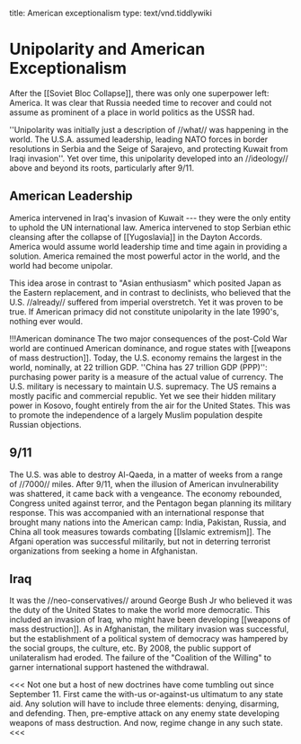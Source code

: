 title: American exceptionalism
type: text/vnd.tiddlywiki

# Unipolarity and American Exceptionalism

After the [[Soviet Bloc Collapse]], there was only one superpower left: America. It was clear that Russia needed time to recover and could not assume as prominent of a place in world politics as the USSR had. 

''Unipolarity was initially just a description of //what// was happening in the world. The U.S.A. assumed leadership, leading NATO forces in border resolutions in Serbia and the Seige of Sarajevo, and protecting Kuwait from Iraqi invasion''. Yet over time, this unipolarity developed into an //ideology// above and beyond its roots, particularly after 9/11.

## American Leadership
America intervened in Iraq's invasion of Kuwait --- they were the only entity to uphold the UN international law. America intervened to stop Serbian ethic cleansing after the collapse of [[Yugoslavia]] in the Dayton Accords. America would assume world leadership time and time again in providing a solution. America remained the most powerful actor in the world, and the world had become unipolar.

This idea arose in contrast to "Asian enthusiasm" which posited Japan as the Eastern replacement, and in contrast to declinists, who believed that the U.S. //already// suffered from imperial overstretch. Yet it was proven to be true. If American primacy did not constitute unipolarity in the late 1990's, nothing ever would.

!!!American dominance
The two major consequences of the post-Cold War world are continued American dominance, and rogue states with [[weapons of mass destruction]].
Today, the U.S. economy remains the largest in the world, nominally, at 22 trillion GDP. ''China has 27 trillion GDP (PPP)'': purchasing power parity is a measure of the actual value of currency.  The U.S. military is necessary to maintain U.S. supremacy. The US remains a mostly pacific and commercial republic. Yet we see their hidden military power in Kosovo, fought entirely from the air for the United States. This was to promote the independence of a largely Muslim population despite Russian objections.

## 9/11
The U.S. was able to destroy Al-Qaeda, in a matter of weeks from a range of //7000// miles. After 9/11, when the illusion of American invulnerability was shattered, it came back with a vengeance. The economy rebounded, Congress united against terror, and the Pentagon began planning its military response. This was accompanied with an international response that brought many nations into the American camp: India, Pakistan, Russia, and China all took measures towards combating [[Islamic extremism]]. The Afgani operation was successful militarily, but not in deterring terrorist organizations from seeking a home in Afghanistan.

## Iraq
It was the //neo-conservatives// around George Bush Jr who believed it was the duty of the United States to make the world more democratic.
This included an invasion of Iraq, who might have been developing [[weapons of mass destruction]]. As in Afghanistan, the military invasion was successful, but the establishment of a political system of democracy was hampered by the social groups, the culture, etc. By 2008, the public support of unilateralism had eroded. The failure of the "Coalition of the Willing" to garner international support hastened the withdrawal.

<<<
Not one but a host of new doctrines have come tumbling out since September 11. First came the with-us or-against-us ultimatum to any state aid.  Any solution will have to include three elements: denying, disarming, and defending. Then, pre-emptive attack on any enemy state developing weapons of mass destruction. And now, regime change in any such state.
<<<
